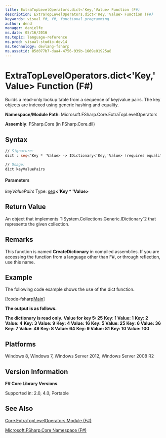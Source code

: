 ```yaml
---
title: ExtraTopLevelOperators.dict<'Key,'Value> Function (F#)
description: ExtraTopLevelOperators.dict<'Key,'Value> Function (F#)
keywords: visual f#, f#, functional programming
author: dend
manager: danielfe
ms.date: 05/16/2016
ms.topic: language-reference
ms.prod: visual-studio-dev14
ms.technology: devlang-fsharp
ms.assetid: 85d077b7-daa4-4756-939b-1669e01925a8 
---
```


# ExtraTopLevelOperators.dict<'Key,'Value> Function (F#)

Builds a read-only lookup table from a sequence of key/value pairs. The key objects are indexed using generic hashing and equality.

**Namespace/Module Path**: Microsoft.FSharp.Core.ExtraTopLevelOperators

**Assembly**: FSharp.Core (in FSharp.Core.dll)


## Syntax

```fsharp
// Signature:
dict : seq<'Key * 'Value> -> IDictionary<'Key,'Value> (requires equality)

// Usage:
dict keyValuePairs
```

#### Parameters
*keyValuePairs*
Type: [seq](https://msdn.microsoft.com/library/2f0c87c6-8a0d-4d33-92a6-10d1d037ce75)**&lt;'Key &#42; 'Value&gt;**

## Return Value

An object that implements T:System.Collections.Generic.IDictionary&#96;2 that represents the given collection.

## Remarks
This function is named **CreateDictionary** in compiled assemblies. If you are accessing the function from a language other than F#, or through reflection, use this name.

## Example

The following code example shows the use of the dict function.

[!code-fsharp[Main](snippets/fscorelib2/snippet1.fs)]

**The output is as follows.**

**The dictionary is read only.**
**Value for key 5: 25**
**Key: 1 Value: 1**
**Key: 2 Value: 4**
**Key: 3 Value: 9**
**Key: 4 Value: 16**
**Key: 5 Value: 25**
**Key: 6 Value: 36**
**Key: 7 Value: 49**
**Key: 8 Value: 64**
**Key: 9 Value: 81**
**Key: 10 Value: 100**
## Platforms
Windows 8, Windows 7, Windows Server 2012, Windows Server 2008 R2


## Version Information
**F# Core Library Versions**

Supported in: 2.0, 4.0, Portable




## See Also
[Core.ExtraTopLevelOperators Module &#40;F&#35;&#41;](Core.ExtraTopLevelOperators-Module-%5BFSharp%5D.md)

[Microsoft.FSharp.Core Namespace &#40;F&#35;&#41;](Microsoft.FSharp.Core-Namespace-%5BFSharp%5D.md)

